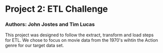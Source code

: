 <h1>Project 2: ETL Challenge</h1>
<h3>Authors: John Jostes and Tim Lucas</h3>
<p>This project was designed to follow the extract, transform and load steps for ETL. We chose to focus on movie data from the 1970's wihtin the Action genre for our target data set.</p>